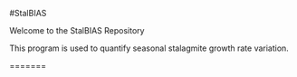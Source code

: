 #StalBIAS

Welcome to the StalBIAS Repository

This program is used to quantify seasonal stalagmite growth rate variation.

=======
